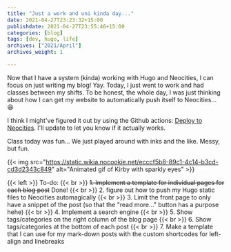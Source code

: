 ```yaml
---
title: "Just a work and uni kinda day..."
date: 2021-04-27T23:23:32+15:00
publishdate: 2021-04-27T23:55:46+15:00
categories: [blog]
tags: [dev, hugo, life]
archives: ["2021/April"]
archives_weight: 1

---
```


Now that I have a system (kinda) working with Hugo and Neocities, I can focus on just writing my blog! Yay. Today, I just went to work and had classes between my shifts. To be honest, the whole day, I was just thinking about how I can get my website to automatically push itself to Neocities... :satisfied:

I think I might've figured it out by using the Github actions: [Deploy to Neocities](https://github.com/marketplace/actions/deploy-to-neocities). I'll update to let you know if it actually works.

Class today was fun... We just played around with inks and the like. Messy, but fun.
 
{{< img src="https://static.wikia.nocookie.net/ecccf5b8-89c1-4c14-b3cd-cd3d2343c849" alt="Animated gif of Kirby with sparkly eyes" >}}

<!--more-->

{{< left >}}
To-do: {{< br >}}
<strike> 1. Implement a template for individual pages for each blog post</strike> Done! {{< br >}}
2. figure out how to push my Hugo static files to Neocities automagically  {{< br >}}
3. Limit the front page to only have a snippet of the post (so that the "read more..." button has a purpose hehe)  {{< br >}}
4. Implement a search engine  {{< br >}}
5. Show tags/categories on the right column of the blog page  {{< br >}}
6. Show tags/categories at the bottom of each post {{< br >}}
7. Make a template that I can use for my mark-down posts with the custom shortcodes for left-align and linebreaks 